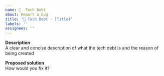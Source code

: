 ```yaml
---
name: 💸  Tech Debt
about: Report a bug
title: "💸 Tech Debt - [Title]"
labels: ''
assignees: ''
---
```


**Description**  
A clear and concise description of what the tech debt is and the reason of being created

**Proposed solution**  
How would you fix it?

